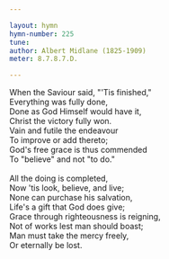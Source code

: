 ```yaml
---

layout: hymn
hymn-number: 225
tune: 
author: Albert Midlane (1825-1909)
meter: 8.7.8.7.D.

---
```

When the Saviour said, "'Tis finished,"<br>Everything was fully done,<br>Done as God Himself would have it,<br>Christ the victory fully won.<br>Vain and futile the endeavour<br>To improve or add thereto;<br>God's free grace is thus commended<br>To "believe" and not "to do."<br><br>All the doing is completed,<br>Now 'tis look, believe, and live;<br>None can purchase his salvation,<br>Life's a gift that God does give;<br>Grace through righteousness is reigning,<br>Not of works lest man should boast;<br>Man must take the mercy freely,<br>Or eternally be lost.<br><br><br>
